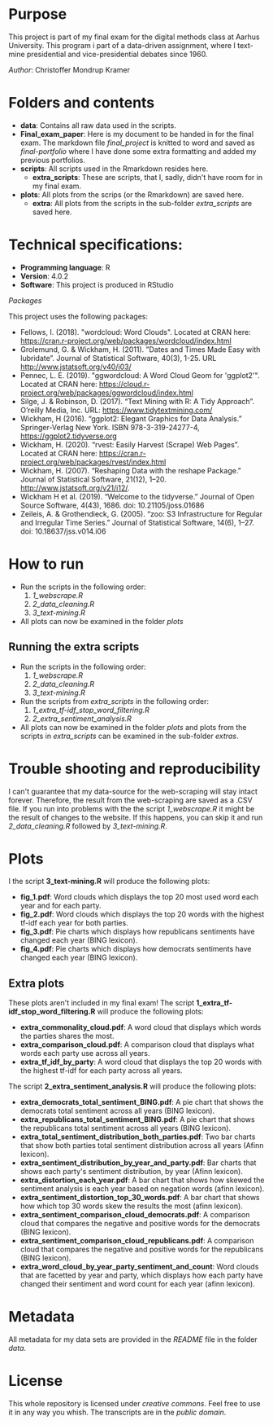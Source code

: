 # Purpose
This project is part of my final exam for the digital methods class at Aarhus University.
This program i part of a data-driven assignment, where I text-mine presidential and vice-presidential debates since 1960. 

*Author*: Christoffer Mondrup Kramer

# Folders and contents
* **data**: Contains all raw data used in the scripts.
* **Final_exam_paper**: Here is my document to be handed in for the final exam. The markdown file  *final_project* is knitted to word and saved as *final-portfolio* where I have done some extra formatting and added my previous portfolios.
* **scripts**: All scripts used in the Rmarkdown resides here.
  * **extra_scripts**: These are scripts, that I, sadly, didn't have room for in my final exam. 
* **plots**: All plots from the scrips (or the Rmarkdown) are saved here.
  * **extra**: All plots from the scripts in the sub-folder *extra_scripts* are saved here.

# Technical specifications:
* **Programming language**: R
* **Version**: 4.0.2
* **Software**: This project is produced in RStudio

*Packages*

This project uses the following packages:
- Fellows, I. (2018). "wordcloud: Word Clouds". Located at CRAN here: https://cran.r-project.org/web/packages/wordcloud/index.html 
- Grolemund, G. & Wickham, H. (2011). ”Dates and Times Made Easy with lubridate”. Journal of Statistical Software, 40(3), 1-25. URL http://www.jstatsoft.org/v40/i03/
- Pennec, L. E. (2019). "ggwordcloud: A Word Cloud Geom for 'ggplot2'". Located at CRAN here: https://cloud.r-project.org/web/packages/ggwordcloud/index.html 
- Silge, J. & Robinson, D. (2017). “Text Mining with R: A Tidy Approach”. O’reilly Media, Inc. URL: https://www.tidytextmining.com/ 
- Wickham, H (2016). “ggplot2: Elegant Graphics for Data Analysis.” Springer-Verlag New York. ISBN 978-3-319-24277-4, https://ggplot2.tidyverse.org 
- Wickham, H. (2020). “rvest: Easily Harvest (Scrape) Web Pages”. Located at CRAN here: https://cran.r-project.org/web/packages/rvest/index.html 
- Wickham, H. (2007). “Reshaping Data with the reshape Package.” Journal of Statistical Software, 21(12), 1–20. http://www.jstatsoft.org/v21/i12/.
- Wickham H et al. (2019). “Welcome to the tidyverse.” Journal of Open Source Software, 4(43), 1686. doi: 10.21105/joss.01686
- Zeileis, A. & Grothendieck, G. (2005). “zoo: S3 Infrastructure for Regular and Irregular Time Series.” Journal of Statistical Software, 14(6), 1–27. doi: 10.18637/jss.v014.i06

# How to run 
* Run the scripts in the following order:
  1. *1_webscrape.R*
  2. *2_data_cleaning.R*
  3. *3_text-mining.R*
* All plots can now be examined in the folder *plots*

## Running the extra scripts
* Run the scripts in the following order:
  1. *1_webscrape.R*
  2. *2_data_cleaning.R*
  3. *3_text-mining.R*
* Run the scripts from *extra_scripts* in the following order:
  1. *1_extra_tf-idf_stop_word_filtering.R*
  2. *2_extra_sentiment_analysis.R*
* All plots can now be examined in the folder *plots* and plots from the scripts in *extra_scripts* can be examined in the sub-folder *extras*.

# Trouble shooting and reproducibility 
I can't guarantee that my data-source for the web-scraping will stay intact forever. Therefore, the result from the web-scraping are saved as a .CSV file. 
If you run into problems with the the script *1_webscrape.R* it might be the result of changes to the website. If this happens, you can skip it and run *2_data_cleaning.R* followed by *3_text-mining.R*.

# Plots
I the script **3_text-mining.R** will produce the following plots:
* **fig_1.pdf**: Word clouds which displays the top 20 most used word each year and for each party.
* **fig_2.pdf**: Word clouds which displays the top 20 words with the highest tf-idf each year for both parties.
* **fig_3.pdf**: Pie charts which displays how republicans sentiments have changed each year (BING lexicon).
* **fig_4.pdf**: Pie charts which displays how democrats sentiments have changed each year (BING lexicon).

## Extra plots
These plots aren't included in my final exam!
The script **1_extra_tf-idf_stop_word_filtering.R** will produce the following plots:
* **extra_commonality_cloud.pdf**: A word cloud that displays which words the parties shares the most.
* **extra_comparison_cloud.pdf**: A comparison cloud that displays what words each party use across all years.
* **extra_tf_idf_by_party**: A word cloud that displays the top 20 words with the highest tf-idf for each party across all years.

The script **2_extra_sentiment_analysis.R** will produce the following plots:
* **extra_democrats_total_sentiment_BING.pdf**: A pie chart that shows the democrats total sentiment across all years (BING lexicon).
* **extra_republicans_total_sentiment_BING.pdf**: A pie chart that shows the republicans total sentiment across all years (BING lexicon).
* **extra_total_sentiment_distribution_both_parties.pdf**: Two bar charts that show both parties total sentiment distribution across all years (Afinn lexicon).
* **extra_sentiment_distribution_by_year_and_party.pdf**: Bar charts that shows each party's sentiment distribution, by year (Afinn lexicon).
* **extra_distortion_each_year.pdf**: A bar chart that shows how skewed the sentiment analysis is each year based on negation words (afinn lexicon).
* **extra_sentiment_distortion_top_30_words.pdf**: A bar chart that shows how which top 30 words skew the results the most (afinn lexicon).
* **extra_sentiment_comparison_cloud_democrats.pdf**: A comparison cloud that compares the negative and positive words for the democrats (BING lexicon).
* **extra_sentiment_comparison_cloud_republicans.pdf**: A comparison cloud that compares the negative and positive words for the republicans (BING lexicon).
* **extra_word_cloud_by_year_party_sentiment_and_count**: Word clouds that are facetted by year and party, which displays how each party have changed their sentiment and word count for each year (afinn lexicon).

# Metadata
All metadata for my data sets are provided in the *README* file in the folder *data*.

# License
This whole repository is licensed under *creative commons*. Feel free to use it in any way you whish. 
The transcripts are in the *public domain*. 